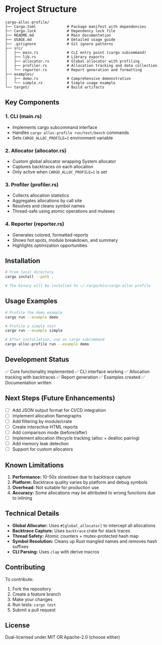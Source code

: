 # Project Structure

```
cargo-alloc-profile/
├── Cargo.toml              # Package manifest with dependencies
├── Cargo.lock              # Dependency lock file
├── README.md               # Main documentation
├── USAGE.md                # Detailed usage guide
├── .gitignore              # Git ignore patterns
├── src/
│   ├── main.rs             # CLI entry point (cargo subcommand)
│   ├── lib.rs              # Library exports
│   ├── allocator.rs        # Global allocator with profiling
│   ├── profiler.rs         # Allocation tracking and data collection
│   └── reporter.rs         # Report generation and formatting
├── examples/
│   ├── demo.rs             # Comprehensive demonstration
│   └── simple.rs           # Simple usage example
└── target/                 # Build artifacts
```

## Key Components

### 1. CLI (main.rs)
- Implements cargo subcommand interface
- Handles `cargo alloc-profile run/test/bench` commands
- Sets `CARGO_ALLOC_PROFILE=1` environment variable

### 2. Allocator (allocator.rs)
- Custom global allocator wrapping System allocator
- Captures backtraces on each allocation
- Only active when `CARGO_ALLOC_PROFILE=1` is set

### 3. Profiler (profiler.rs)
- Collects allocation statistics
- Aggregates allocations by call site
- Resolves and cleans symbol names
- Thread-safe using atomic operations and mutexes

### 4. Reporter (reporter.rs)
- Generates colored, formatted reports
- Shows hot spots, module breakdown, and summary
- Highlights optimization opportunities

## Installation

```bash
# From local directory
cargo install --path .

# The binary will be installed to ~/.cargo/bin/cargo-alloc-profile
```

## Usage Examples

```bash
# Profile the demo example
cargo run --example demo

# Profile a simple test
cargo run --example simple

# After installation, use as cargo subcommand
cargo alloc-profile run --example demo
```

## Development Status

✅ Core functionality implemented
✅ CLI interface working
✅ Allocation tracking with backtraces
✅ Report generation
✅ Examples created
✅ Documentation written

## Next Steps (Future Enhancements)

- [ ] Add JSON output format for CI/CD integration
- [ ] Implement allocation flamegraphs
- [ ] Add filtering by module/crate
- [ ] Create interactive HTML reports
- [ ] Add comparison mode (before/after)
- [ ] Implement allocation lifecycle tracking (alloc + dealloc pairing)
- [ ] Add memory leak detection
- [ ] Support for custom allocators

## Known Limitations

1. **Performance:** 10-50x slowdown due to backtrace capture
2. **Platform:** Backtrace quality varies by platform and debug symbols
3. **Overhead:** Not suitable for production use
4. **Accuracy:** Some allocations may be attributed to wrong functions due to inlining

## Technical Details

- **Global Allocator:** Uses `#[global_allocator]` to intercept all allocations
- **Backtrace Capture:** Uses `backtrace` crate for stack traces
- **Thread Safety:** Atomic counters + mutex-protected hash map
- **Symbol Resolution:** Cleans up Rust mangled names and removes hash suffixes
- **CLI Parsing:** Uses `clap` with derive macros

## Contributing

To contribute:
1. Fork the repository
2. Create a feature branch
3. Make your changes
4. Run tests: `cargo test`
5. Submit a pull request

## License

Dual-licensed under MIT OR Apache-2.0 (choose either)
